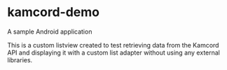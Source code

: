 # kamcord-demo
A sample Android application

This is a custom listview created to test retrieving data from the Kamcord API and displaying it with a custom list adapter without using any external libraries.
